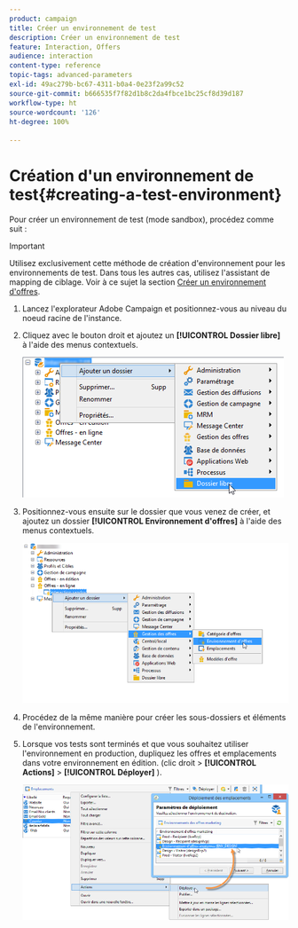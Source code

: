 ```yaml
---
product: campaign
title: Créer un environnement de test
description: Créer un environnement de test
feature: Interaction, Offers
audience: interaction
content-type: reference
topic-tags: advanced-parameters
exl-id: 49ac279b-bc67-4311-b0a4-0e23f2a99c52
source-git-commit: b666535f7f82d1b8c2da4fbce1bc25cf8d39d187
workflow-type: ht
source-wordcount: '126'
ht-degree: 100%

---
```


# Création d&#39;un environnement de test{#creating-a-test-environment}



Pour créer un environnement de test (mode sandbox), procédez comme suit :

>[!IMPORTANT]
>
>Utilisez exclusivement cette méthode de création d&#39;environnement pour les environnements de test. Dans tous les autres cas, utilisez l&#39;assistant de mapping de ciblage. Voir à ce sujet la section [Créer un environnement d&#39;offres](../../interaction/using/live-design-environments.md#creating-an-offer-environment).

1. Lancez l&#39;explorateur Adobe Campaign et positionnez-vous au niveau du noeud racine de l&#39;instance.
1. Cliquez avec le bouton droit et ajoutez un **[!UICONTROL Dossier libre]** à l&#39;aide des menus contextuels.

   ![](assets/offer_env_creation_001.png)

1. Positionnez-vous ensuite sur le dossier que vous venez de créer, et ajoutez un dossier **[!UICONTROL Environnement d&#39;offres]** à l&#39;aide des menus contextuels.

   ![](assets/offer_env_creation_001bis.png)

1. Procédez de la même manière pour créer les sous-dossiers et éléments de l&#39;environnement.
1. Lorsque vos tests sont terminés et que vous souhaitez utiliser l&#39;environnement en production, dupliquez les offres et emplacements dans votre environnement en édition. (clic droit > **[!UICONTROL Actions]** > **[!UICONTROL Déployer]** ).

   ![](assets/migration_interaction_5.png)
